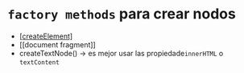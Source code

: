 # `factory methods` para crear nodos
- [[createElement]]()
- [[document fragment]]
- createTextNode() -> es mejor usar las propiedade`innerHTML` o `textContent`